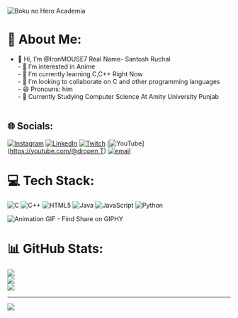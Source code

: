 ![Boku no Hero Academia](https://github.com/user-attachments/assets/b1d8a395-218f-40cc-ad1e-692eb329a13d)
# 💫 About Me:

- 👋 Hi, I’m @IronMOUSE7 Real Name- Santosh Ruchal<br>- 👀 I’m interested in Anime<br>- 🌱 I’m currently learning C,C++ Right Now<br>- 💞️ I’m looking to collaborate on C and other programming languages<br>- 😄 Pronouns: him<br>- 👜 Currently Studying Computer Science At Amity University Punjab<br><br>



## 🌐 Socials:
[![Instagram](https://img.shields.io/badge/Instagram-%23E4405F.svg?logo=Instagram&logoColor=white)](https://instagram.com/ruchal03) [![LinkedIn](https://img.shields.io/badge/LinkedIn-%230077B5.svg?logo=linkedin&logoColor=white)](https://www.linkedin.com/in/santosh-ruchal-921b5434a/) [![Twitch](https://img.shields.io/badge/Twitch-%239146FF.svg?logo=Twitch&logoColor=white)](https://twitch.tv/dropen7) [![YouTube](https://img.shields.io/badge/YouTube-%23FF0000.svg?logo=YouTube&logoColor=white)]([https://youtube.com/@dropen T](https://www.youtube.com/@dropent7454)) [![email](https://img.shields.io/badge/Email-D14836?logo=gmail&logoColor=white)](mailto:santoshruchal29@gmail.com) 

# 💻 Tech Stack:
![C](https://img.shields.io/badge/c-%2300599C.svg?style=for-the-badge&logo=c&logoColor=white) ![C++](https://img.shields.io/badge/c++-%2300599C.svg?style=for-the-badge&logo=c%2B%2B&logoColor=white) ![HTML5](https://img.shields.io/badge/html5-%23E34F26.svg?style=for-the-badge&logo=html5&logoColor=white) ![Java](https://img.shields.io/badge/java-%23ED8B00.svg?style=for-the-badge&logo=openjdk&logoColor=white) ![JavaScript](https://img.shields.io/badge/javascript-%23323330.svg?style=for-the-badge&logo=javascript&logoColor=%23F7DF1E) ![Python](https://img.shields.io/badge/python-3670A0?style=for-the-badge&logo=python&logoColor=ffdd54)

![Animation GIF - Find   Share on GIPHY](https://github.com/user-attachments/assets/a9a3ec56-2040-48fc-b258-967700206f31)
# 📊 GitHub Stats:
![](https://github-readme-stats.vercel.app/api?username=ironMOUSE7&theme=dark&hide_border=false&include_all_commits=false&count_private=false)<br/>
![](https://github-readme-streak-stats.herokuapp.com/?user=ironMOUSE7&theme=dark&hide_border=false)<br/>
![](https://github-readme-stats.vercel.app/api/top-langs/?username=ironMOUSE7&theme=dark&hide_border=false&include_all_commits=false&count_private=false&layout=compact)



---
[![](https://visitcount.itsvg.in/api?id=ironMOUSE7&icon=0&color=0)](https://visitcount.itsvg.in)

<!-- Proudly created with GPRM ( https://gprm.itsvg.in ) -->
